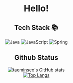 <div align="center">
<h1> Hello! </h1>

<h2> Tech Stack 📚 </h2>
  
![Java](https://img.shields.io/badge/-JAVA-007396?style=for-the-badge&logo=Java&logoColor=black)
![JavaScript](https://img.shields.io/badge/-JavaScript-%23F7DF1C?style=for-the-badge&logo=javascript&logoColor=000000&labelColor=%23F7DF1C&color=%23FFCE5A)
![Spring](https://img.shields.io/badge/Spring-6DB33F?style=for-the-badge&logo=Spring&logoColor=white)
</div> 

<div align="center">
<h2> Github Status </h2>

![taeminseo's GitHub stats](https://github-readme-stats.vercel.app/api?username=taeminseo&hide=stars,contribs&show_icons=true&theme=dark) <br>
[![Top Langs](https://github-readme-stats.vercel.app/api/top-langs/?username=taeminseo&layout=compact)](https://github.com/taeminseo/github-readme-stats)

</div>

